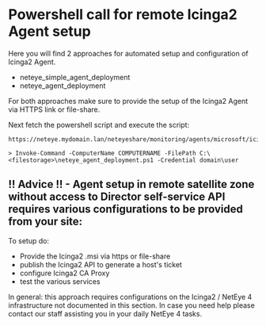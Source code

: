 # Powershell call for remote Icinga2 Agent setup

Here you will find 2 approaches for automated setup and configuration of Icinga2 Agent.

- neteye_simple_agent_deployment
- neteye_agent_deployment

For both approaches make sure to provide the setup of the Icinga2 Agent via HTTPS link or file-share.

Next fetch the powershell script and execute the script: 
```
https://neteye.mydomain.lan/neteyeshare/monitoring/agents/microsoft/icinga/neteye_agent_deployment.ps1

> Invoke-Command -ComputerName COMPUTERNAME -FilePath C:\<filestorage>\neteye_agent_deployment.ps1 -Credential domain\user
```

## !! Advice !! - Agent setup in remote satellite zone without access to Director self-service API requires various configurations to be provided from your site:

To setup do:
- Provide the Icinga2 .msi via https or file-share
- publish the Icinga2 API to generate a host's ticket
- configure Icinga2 CA Proxy
- test the various services

In general: this approach requires configurations on the Icinga2 / NetEye 4 infrastructure not documented in this section. In case you need help please contact our staff assisting you in your daily NetEye 4 tasks.
